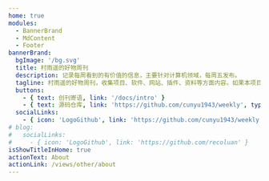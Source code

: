 ```yaml
---
home: true
modules:
  - BannerBrand
  - MdContent
  - Footer
bannerBrand:
  bgImage: '/bg.svg'
  title: 村雨遥的好物周刊
  description: 记录每周看到的有价值的信息，主要针对计算机领域，每周五发布。
  tagline: 村雨遥的好物周刊，收集项目、软件、网站、插件、资料等方面内容。如果本项目对你有所帮助，还请留下个 Star 再走。
  buttons:
    - { text: 创刊寄语, link: '/docs/intro' }
    - { text: 源码仓库, link: 'https://github.com/cunyu1943/weekly', type: 'plain' }
  socialLinks:
    - { icon: 'LogoGithub', link: 'https://github.com/cunyu1943/weekly' }
# blog:
#   socialLinks:
#     - { icon: 'LogoGithub', link: 'https://github.com/recoluan' }
isShowTitleInHome: true
actionText: About
actionLink: /views/other/about
---
```

<!-- 
## 快速开始

**npx**

```bash
# 初始化，并选择 2.x
npx @vuepress-reco/theme-cli init
```

**npm**

```bash
# 初始化，并选择 2.x
npm install @vuepress-reco/theme-cli@1.0.7 -g
theme-cli init
```

**yarn**

```bash
# 初始化，并选择 2.x
yarn global add @vuepress-reco/theme-cli@1.0.7
theme-cli init
``` -->
